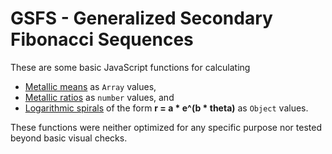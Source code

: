 # GSFS - Generalized Secondary Fibonacci Sequences

These are some basic JavaScript functions for calculating
  + [Metallic means](http://www.mi.sanu.ac.rs/vismath/spinadel/index.html) as `Array` values, 
  + [Metallic ratios](https://en.wikipedia.org/wiki/Metallic_mean) as `number` values, and 
  + [Logarithmic spirals](https://en.wikipedia.org/wiki/Logarithmic_spiral) of the form __r = a * e^(b * theta)__ as `Object` values.
    
These functions were neither optimized for any specific purpose nor tested beyond basic visual checks.
